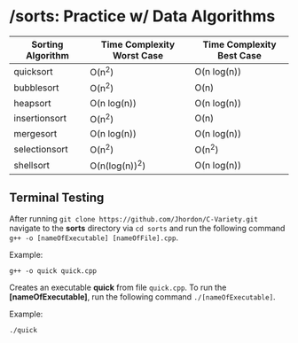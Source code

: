 # /sorts: Practice w/ Data Algorithms

| Sorting Algorithm | Time Complexity Worst Case | Time Complexity Best Case |
| ----------------- | -------------------------- | ------------------------- |
| quicksort | O(n<sup>2</sup>) | O(n log(n)) |
| bubblesort | O(n<sup>2</sup>) | O(n) |
| heapsort | O(n log(n)) | O(n log(n)) |
| insertionsort | O(n<sup>2</sup>) | O(n) |
| mergesort | O(n log(n)) | O(n log(n)) |
| selectionsort | O(n<sup>2</sup>) | O(n<sup>2</sup>) |
| shellsort | O(n(log(n))<sup>2</sup>) | O(n log(n)) |

## Terminal Testing

After running `git clone https://github.com/Jhordon/C-Variety.git` navigate to the **sorts** directory via `cd sorts` and run the following command `g++ -o [nameOfExecutable] [nameOfFile].cpp`.

Example:

```terminal
g++ -o quick quick.cpp 
```

Creates an executable **quick** from file `quick.cpp`. To run the **[nameOfExecutable]**, run the following command `./[nameOfExecutable]`.

Example:

```terminal
./quick
```
